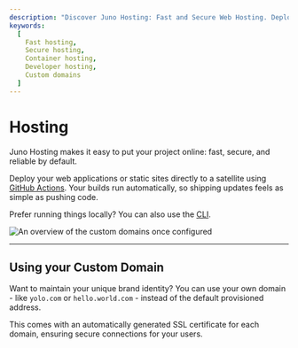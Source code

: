 ```yaml
---
description: "Discover Juno Hosting: Fast and Secure Web Hosting. Deploy with ease and custom domains."
keywords:
  [
    Fast hosting,
    Secure hosting,
    Container hosting,
    Developer hosting,
    Custom domains
  ]
---
```


# Hosting

Juno Hosting makes it easy to put your project online: fast, secure, and reliable by default.

Deploy your web applications or static sites directly to a satellite using [GitHub Actions](../../guides/github-actions/index.mdx). Your builds run automatically, so shipping updates feels as simple as pushing code.

Prefer running things locally? You can also use the [CLI](../../guides/manual-deployment.mdx).

![An overview of the custom domains once configured](../../img/satellite/hosting.webp)

---

## Using your Custom Domain

Want to maintain your unique brand identity? You can use your own domain - like `yolo.com` or `hello.world.com` - instead of the default provisioned address.

This comes with an automatically generated SSL certificate for each domain, ensuring secure connections for your users.
